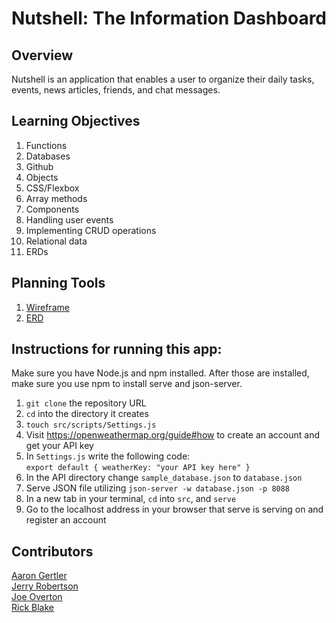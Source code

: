 # Nutshell: The Information Dashboard

## Overview
Nutshell is an application that enables a user to organize their daily tasks, events, news articles, friends, and chat messages.

## Learning Objectives

1. Functions
2. Databases
3. Github
4. Objects
5. CSS/Flexbox
6. Array methods
7. Components
8. Handling user events
9. Implementing CRUD operations
10. Relational data
11. ERDs

## Planning Tools

1. [Wireframe](./src/images/IBS_wireframe.jpg)
2. [ERD](./src/images/IBS_ERD.png)

## Instructions for running this app:
Make sure you have Node.js and npm installed. After those are installed, make sure you use npm to install serve and json-server.
1. ```git clone``` the repository URL
2. ```cd``` into the directory it creates
3. ```touch src/scripts/Settings.js```
4. Visit https://openweathermap.org/guide#how to create an account and get your API key
5. In ```Settings.js``` write the following code:<br>
```export default { weatherKey: "your API key here" }```
6. In the API directory change ```sample_database.json``` to ```database.json``` 
7. Serve JSON file utilizing ```json-server -w database.json -p 8088```
8. In a new tab in your terminal, ```cd``` into ```src```, and ```serve```
9. Go to the localhost address in your browser that serve is serving on and register an account

## Contributors

[Aaron Gertler](https://github.com/asgertler)<br>
[Jerry Robertson](https://github.com/BlackTousen)<br>
[Joe Overton](https://github.com/j0verton)<br>
[Rick Blake](https://github.com/blaker814)
